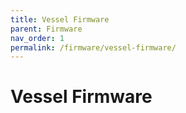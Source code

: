 ```yaml
---
title: Vessel Firmware
parent: Firmware
nav_order: 1
permalink: /firmware/vessel-firmware/
---
```


# Vessel Firmware
